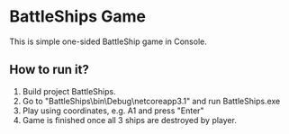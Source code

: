# BattleShips Game

This is simple one-sided BattleShip game in Console.

## How to run it?

1. Build project BattleShips.
1. Go to "BattleShips\bin\Debug\netcoreapp3.1" and run BattleShips.exe
1. Play using coordinates, e.g. A1 and press "Enter"
1. Game is finished once all 3 ships are destroyed by player.